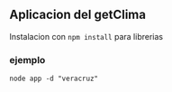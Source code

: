 ## Aplicacion  del getClima

Instalacion con `npm install` para librerias


### ejemplo
```
node app -d "veracruz"

```
